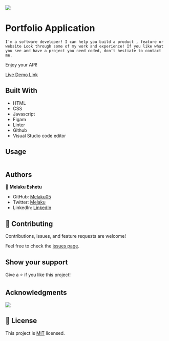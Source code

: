 ![](https://img.shields.io/badge/Microverse-blueviolet)

# Portfolio Application

`I’m a software developer! I can help you build a product , feature or website Look through some of my work and experience! If you like what you see and have a project you need coded, don’t hestiate to contact me.`

Enjoy your API!

[Live Demo Link](https://melaku05.github.io/Portfolio-setup-and-mobile-version-skeleton/)

## Built With

- HTML
- CSS
- Javascript
- Figam
- Linter
- Github
- Visual Studio code editor


## Usage

``` git clone https://github.com/Melaku05/Portfolio-setup-and-mobile-version-skeleton/tree/desktop_version_deployment 
```





## Authors

👤 **Melaku Eshetu**

- GitHub: [Melaku05](https://github.com/Melaku05)
- Twitter: [Melaku](https://twitter.com/melaku_mel)
- LinkedIn: [LinkedIn](https://www.linkedin.com/in/melaku-eshetu/)

## 🤝 Contributing

Contributions, issues, and feature requests are welcome!

Feel free to check the [issues page](https://github.com/Melaku05/Portfolio-setup-and-mobile-version-skeleton/issues).

## Show your support

Give a ⭐️ if you like this project!

## Acknowledgments

![](https://img.shields.io/badge/Microverse-blueviolet)

## 📝 License

This project is [MIT](./MIT.md) licensed.

